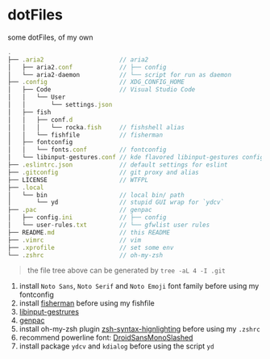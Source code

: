 # dotFiles

some dotFiles, of my own

```js
.
├── .aria2                     // aria2
│   ├── aria2.conf             // ├── config
│   └── aria2-daemon           // └── script for run as daemon
├── .config                    // XDG_CONFIG_HOME
│   ├── Code                   // Visual Studio Code
│   │   └── User
│   │       └── settings.json
│   ├── fish
│   │   ├── conf.d
│   │   │   └── rocka.fish     // fishshell alias
│   │   └── fishfile           // fisherman     
│   ├── fontconfig
│   │   └── fonts.conf         // fontconfig
│   └── libinput-gestures.conf // kde flavored libinput-gestures config
├── .eslintrc.json             // default settings for eslint
├── .gitconfig                 // git proxy and alias
├── LICENSE                    // WTFPL
├── .local
│   └── bin                    // local bin/ path
│       └── yd                 // stupid GUI wrap for `ydcv`
├── .pac                       // genpac
│   ├── config.ini             // ├── config
│   └── user-rules.txt         // └── gfwlist user rules
├── README.md                  // this README
├── .vimrc                     // vim
├── .xprofile                  // set some env
└── .zshrc                     // oh-my-zsh
```

> the file tree above can be generated by `tree -aL 4 -I .git`

1. install `Noto Sans`, `Noto Serif` and `Noto Emoji` font family before using my fontconfig
2. install [fisherman](https://github.com/fisherman/fisherman) before using my fishfile
3. [libinput-gestrures](https://github.com/bulletmark/libinput-gestures)
4. [genpac](https://github.com/JinnLynn/genpac)
5. install oh-my-zsh plugin [zsh-syntax-hignlighting](https://github.com/zsh-users/zsh-syntax-highlighting) before using my `.zshrc`
6. recommend powerline font: [DroidSansMonoSlashed](https://github.com/powerline/fonts/tree/master/DroidSansMonoSlashed)
7. install package `ydcv` and `kdialog` before using the script `yd`
